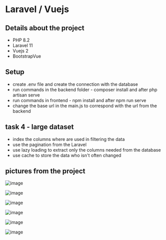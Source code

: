 # Laravel / Vuejs

## Details about the project
  - PHP 8.2
  - Laravel 11
  - Vuejs 2
  - BootstrapVue

## Setup
  - create .env file and create the connection with the database
  - run commands in the backend folder - composer install and after php artisan serve
  - run commands in frontend - npm install and after npm run serve
  - change the base url in the main.js to correspond with the url from the backend

## task 4 - large dataset
  - index the columns where are used in filtering the data
  - use the pagination from the Laravel
  - use lazy loading to extract only the columns needed from the database
  - use cache to store the data who isn't often changed

## pictures from the project

![image](https://github.com/user-attachments/assets/93127142-e63d-4894-a262-00664c5ad024)

![image](https://github.com/user-attachments/assets/d35b6041-f6af-4a18-8e11-fb01efd3c4c5)

![image](https://github.com/user-attachments/assets/23e523a8-9f23-4207-a401-8def21af9dab)

![image](https://github.com/user-attachments/assets/3c088af4-82e5-48e2-8ddd-8e6a183aa3cf)

![image](https://github.com/user-attachments/assets/ab855008-d161-4416-b775-fc3ca9c6a42d)

![image](https://github.com/user-attachments/assets/658a4acf-5875-4f25-ab7c-a6a558306458)

